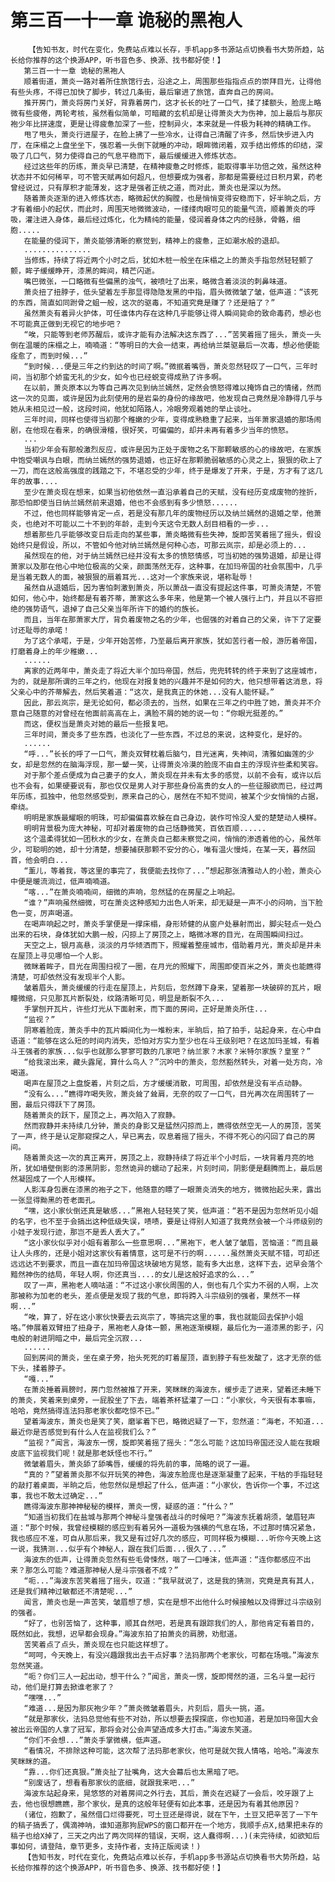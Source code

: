 # 第三百一十一章 诡秘的黑袍人
        【告知书友，时代在变化，免费站点难以长存，手机app多书源站点切换看书大势所趋，站长给你推荐的这个换源APP，听书音色多、换源、找书都好使！】
       第三百一十一章 诡秘的黑袍人
       顺着街道，萧炎一路对着所住旅馆行去，沿途之上，周围那些指指点点的崇拜目光，让得他有些头疼，不得已加快了脚步，转过几条街，最后窜进了旅馆，直奔自己的房间。
       推开房门，萧炎将房门关好，背靠着房门，这才长长的吐了一口气，揉了揉额头，脸庞上略微有些疲倦，两轮考核，虽然看似简单，可暗藏的玄机却是让得萧炎大为伤神，加上最后与那灰袍少年比拼速度，更是让得疲惫加深了一些，控制异火，本来就是一件极为耗神的精确工作。
       甩了甩头，萧炎行进屋子，在脸上拂了一些冷水，让得自己清醒了许多，然后快步进入内厅，在床榻之上盘坐坐下，强忍着一头倒下就睡的冲动，眼眸微闭着，双手结出修炼的印结，深吸了几口气，努力使得自己的气息平稳而下，最后缓缓进入修炼状态。
       经过这些年的历练，萧炎早已清楚，在精神疲惫之时修炼，能取得事半功倍之效，虽然这种状态并不如何稀罕，可不管天赋再如何超凡，但想要成为强者，那都是需要经过日积月累，药老曾经说过，只有厚积才能薄发，这才是强者正统之道，而对此，萧炎也是深以为然。
       随着萧炎逐渐的进入修炼状态，略微起伏的胸膛，也是悄悄变得安稳而下，好半晌之后，方才有着细小的起伏，而此时，周围天地微微波动，一缕缕肉眼可见的能量气流，顺着萧炎的呼吸，灌注进入身体，最后经过炼化，化为精纯的能量，侵润着身体之内的经脉，骨骼，细胞.....
       在能量的侵润下，萧炎能够清晰的察觉到，精神上的疲惫，正如潮水般的退却。
       ...............
       当修炼，持续了将近两个小时之后，犹如木桩一般坐在床榻之上的萧炎手指忽然轻轻颤了颤，眸子缓缓睁开，漆黑的眸间，精芒闪逝。
       嘴巴微张，一口略微有些偏黑的浊气，被喷吐了出来，略微含着淡淡的刺鼻味道。
       萧炎扭了扭脖子，低头望着左手那显得隐隐发黑的中指，眉头微微皱了皱，低声道：“该死的东西，简直如同跗骨之蛆一般，这次的驱毒，不知道究竟是赚了？还是赔了？”
       虽然萧炎有着异火护体，可任谁体内存在这种几乎能够让得人瞬间毙命的致命毒药，想必也不可能真正做到无视它的地步吧？
       “唉，只能等到老师苏醒后，或许才能有办法解决这东西了...”苦笑着摇了摇头，萧炎一头倒在温暖的床榻之上，喃喃道：“等明日的大会一结束，再给纳兰桀驱最后一次毒，想必他便能痊愈了，而到时候...”
       “到时候...便是三年之约到达的时间了啊。”微抿着嘴唇，萧炎忽然轻叹了一口气，三年时间，当初那个娇蛮无礼的少女，如今也已经蜕变得成熟了许多啊。
       在以前，萧炎原本以为等自己再次见到纳兰嫣然，定然会愤怒得难以掩饰自己的情绪，然而这一次的见面，或许是因为此刻使用的是岩枭的身份的缘故吧，他发现自己竟然是冷静得几乎与她从未相见过一般，这段时间，他犹如陌路人，冷眼旁观着她的举止谈吐。
       三年时间，同样也使得当初那个稚嫩的少年，变得成熟稳重了起来，当年萧家退婚的那场闹剧，在他现在看来，的确很滑稽，很好笑，可偏偏的，却并未再有着多少当年的愤怒。
       ...
       当初少年会有那般激烈反应，或许是因为正处于废物之名下那颗敏感的心的缘故吧，在家族中饱受嘲讽与白眼，而纳兰嫣然的强势退婚，也正好在那颗脆弱敏感的心灵之上，狠狠的砍上了一刀，而在这般高强度的践踏之下，不堪忍受的少年，终于是爆发了开来，于是，方才有了这几年的故事....
       至少在萧炎现在想来，如果当初他依然一直沿承着自己的天赋，没有经历变成废物的挫折，那恐怕即使当日纳兰嫣然前来退婚，他也不会感到有多少愤怒......
       不过，他也同样能够肯定一点，若是没有那几年的废物经历以及纳兰嫣然的退婚之举，他萧炎，也绝对不可能以二十不到的年龄，走到今天这令无数人刮目相看的一步...
       想着那些几乎能够改变日后走向的某些事，萧炎略微有些失神，旋即苦笑着摇了摇头，假设始终只是假设，所以，不管如今他对纳兰嫣然是何种心态，可那云岚宗，却是必须上的...
       虽然现在的他，对于纳兰嫣然已经并没有太多的愤怒情感，可当初她的强势退婚，却是让得萧家以及那在他心中地位极高的父亲，颜面荡然无存，这种事，在加玛帝国的社会氛围中，几乎是当着无数人的面，被狠狠的扇着耳光...这对一个家族来说，堪称耻辱！
       虽然自从退婚后，因为害怕刺激到萧炎，所以萧战一直没有提起这件事，可萧炎清楚，不管如何，他心中，始终都是有着芥蒂，萧家这么多年来，他是第一个被人强行上门，并且以不容拒绝的强势语气，退掉了自己父亲当年所许下的婚约的族长。
       而且，当年在那萧家大厅，背负着废物之名的少年，也倔强的对着自己的父亲，许下了定要讨还耻辱的承喏！
       为了这个承喏，于是，少年开始苦修，乃至最后离开家族，犹如苦行者一般，游历着帝国，打磨着身上的年少稚嫩...
       ......
       离家的近两年中，萧炎走了将近大半个加玛帝国，然后，兜兜转转的终于来到了这座城市，为的，就是那所谓的三年之约，他现在对报复她的兴趣并不是如何的大，他只想带着这消息，将父亲心中的芥蒂解去，然后笑着道：“这次，是我真正的休她...没有人能怀疑。”
       因此，那云岚宗，是无论如何，都必须去的，当然，如果在三年之约中胜了她，萧炎并不介意自己随意的对曾经在他面前高高在上，满脸不屑的她的说一句：“你眼光挺差的。”
       而这，便权当是萧炎对她的最后一些报复吧。
       三年时间，萧炎多了些东西，也淡化了一些东西，不过总的来说，这种变化，是好的。
       ......
       “呼...”长长的呼了一口气，萧炎双臂枕着后脑勺，目光迷离，失神间，清雅如幽莲的少女，却是忽然的在脑海浮现，那一颦一笑，让得萧炎冷漠的脸庞不由自主的浮现许些柔和笑容。
       对于那个差点便成为自己妻子的女人，萧炎现在并未有太多的感觉，以前不会有，或许以后也不会有，如果硬要说有，那也仅仅是男人对于那些身份高贵的女人的一些征服欲而已，经过两年历练，孤独中，他忽然感受到，原来自己的心，居然在不知不觉间，被某个少女悄悄的占据，牵绕。
       明明是家族最耀眼的明珠，可却偏偏喜欢躲在自己身边，装作可怜没人爱的楚楚动人模样。
       明明背景极为庞大神秘，可却对着废物的自己恬静微笑，百依百顺......
       这个温柔得犹如一团秋水的少女，在萧炎自己都未察觉之间，悄悄的渗透着他的心，虽然年少，可聪明的她，却十分清楚，想要捕获那颗不安分的心，唯有温火慢炖，在某一天，暮然回首，他会明白...
       “薰儿，等着我，等这里的事完了，我便能去找你了...”想起那张清雅动人的小脸，萧炎心中便是暖流淌过，低声喃喃道。
       “喀...”在萧炎喃喃间，细微的声响，忽然猛的在房屋之上响起。
       “谁？”声响虽然细微，可在萧炎这种感知力出色人听来，却无疑是一声不小的闷响，当下脸色一变，厉声喝道。
       在喝声响起之时，萧炎手掌便是一撑床榻，身形矫健的从窗户处暴射而出，脚尖轻点一处凸出来的石块，身体犹如大鹏一般，闪掠上了房顶之上，略微冰寒的目光，在周围瞬间扫过。
       天空之上，银月高悬，淡淡的月华倾洒而下，照耀着整座城市，借助着月光，萧炎却是并未在屋顶上寻见哪怕一个人影。
       微眯着眸子，目光在周围扫视了一圈，在月光的照耀下，周围即使百米之外，萧炎也能瞧得清楚，可却依然没有发现半个人影。
       皱着眉头，萧炎缓缓的行走在屋顶上，片刻后，忽然蹲下身来，望着那一块破碎的瓦片，眼瞳微缩，只见那瓦片断裂处，纹路清晰可见，明显是断裂不久...
       手掌刨开瓦片，许些灯光从下面射来，而下面的房间，正好是萧炎所住...
       “监视？”
       阴寒着脸庞，萧炎手中的瓦片瞬间化为一堆粉末，半晌后，拍了拍手，站起身来，在心中自语道：“能够在这么短的时间内消失，恐怕对方实力至少也在斗王级别吧？在这加玛圣城，有着斗王强者的家族...似乎也就那么寥寥可数的几家吧？纳兰家？木家？米特尔家族？皇室？”
       “给我滚出来，藏头露尾，算什么鸟人？”沉吟中的萧炎，忽然豁然转头，对着一处方向，冷喝道。
       喝声在屋顶之上盘旋着，片刻之后，方才缓缓消散，可周围，却依然是没有半点动静。
       “没有么...”瞧得咋喝失败，萧炎耸了耸肩，无奈的叹了一口气，目光再次在周围转了一圈，最后只得跃下了房顶。
       随着萧炎的跃下，屋顶之上，再次陷入了寂静。
       然而寂静并未持续几分钟，萧炎的身影又是猛然闪掠而上，瞧得依然空无一人的房顶，苦笑了一声，终于是认定那窥探之人，早已离去，叹息着摇了摇头，不得不死心的闪回了自己的房间。
       随着萧炎这一次的真正离开，房顶之上，寂静持续了将近半个小时后，一块背着月亮的地所，犹如墙壁倒影的漆黑阴影，忽然诡异的蠕动了起来，片刻时间，阴影便是翻腾而上，最后居然凝固成了一个人形模样。
       人影浑身包裹在漆黑的袍子之下，他随意的瞟了一眼萧炎消失的地方，微微抬起头来，露出一张显得黝黑的苍老面孔。
       “嘿，这小家伙倒还真是敏感...”黑袍人轻轻笑了笑，低声道：“若不是因为忽然听见小姐的名字，也不至于会搞出这种低级失误，啧啧，要是让得别人知道了我竟然会被一个斗师级别的小娃子发现行迹，那岂不是丢人丢大了。”
       “这小家伙似乎对小姐有着那么一些意思啊...”黑袍下，老人皱了皱眉，苦恼道：“而且最让人头疼的，还是小姐对这家伙有着情意，这可是不行的啊......虽然萧炎天赋不错，可却还远远达不到要求，而且一直在加玛帝国这块破地方晃悠，能有多大出息，这样下去，迟早会落个黯然神伤的结局，年轻人啊，你还真当....的女儿是这般好追求的么...”
       叹了一声，黑袍老人嘀咕道：“不过这小家伙周围的人，倒也有几个实力不弱的人啊，上次那被称为加老的老头，差点便是发现了我的气息，即将跨入斗宗级别的强者，果然不一样啊...”
       “唉，算了，好在这小家伙快要去云岚宗了，等搞完这里的事，我也就能回去保护小姐咯。”伸展着双臂扭了扭身子，黑袍老人身体一颤，黑袍逐渐模糊，最后化为一道漆黑的影子，闪电般的射进阴暗之中，最后完全沉寂...
       ......
       回到房间的萧炎，坐在桌子旁，抬头死死的盯着屋顶，直到脖子有些发酸了，这才无奈的低下头，揉着脖子。
       “嘎...”
       在萧炎捶着肩膀时，房门忽然被推了开来，笑眯眯的海波东，缓步走了进来，望着还未睡下的萧炎，笑着来到桌旁，一屁股坐了下去，端着茶杯猛灌了一口：“小家伙，今天很有本事嘛，哈哈，竟然搞得连法犸那老家伙都吃惊不已。”
       望着海波东，萧炎也是笑了笑，磨挲着下巴，略微迟疑了一下，忽然道：“海老，不知道...最近你是否感觉到有什么人在监视我们么？”
       “监视？”闻言，海波东一愣，旋即笑着摇了摇头：“怎么可能？这加玛帝国还没人能在我眼皮底下监视我们呢！就是那老妖怪也不行。”
       微皱着眉头，萧炎舔了舔嘴唇，缓缓的将先前的事，简略的说了一遍。
       “真的？”望着萧炎那不似开玩笑的神色，海波东脸庞也是逐渐凝重了起来，干枯的手指轻轻的敲打着桌面，半晌之后，他忽然似是想起了什么，低声道：“小家伙，告诉你一个事，不过这事，我也不敢太过确定...”
       瞧得海波东那神神秘秘的模样，萧炎一愣，疑惑的道：“什么？”
       “知道当初我们在盐城与那两个神秘斗皇强者战斗的时候吧？”海波东抚着胡须，皱眉轻声道：“那个时候，我曾经模糊的感应到有着另外一道极为强横的气息在场，不过那时情况紧急，我也感应不准，可自从那后来，我又是有过好几次的感应，可同样极为模糊...听你今天晚上这一说，我猜测...似乎有个神秘人，跟在我们后面...很久了...”
       海波东的低声，让得萧炎忽然有些毛骨悚然，咽了一口唾沫，低声道：“连你都感应不出来？那怎么可能？难道那神秘人是斗宗强者不成？”
       “呃...”海波东苦笑着摇了摇头，叹道：“我早就说了，这是我的猜测，究竟是真有其人，还是我们精神过敏都还不清楚呢...”
       闻言，萧炎也是一声苦笑，皱眉想了想，实在是想不出他什么时候接触以及得罪过斗宗级别的强者。
       “好了，也别苦恼了，这种事，顺其自然吧，若是真有跟踪我们的人，那他肯定有着目的，既然如此，我想，迟早都会现身。”海波东拍了拍萧炎的肩膀，劝慰道。
       苦笑着点了点头，萧炎现在也只能这样想了。
       “呵呵，今天晚上，有没兴趣跟我出去干点好事？法犸那两个老家伙，可都在场哦。”海波东忽然笑道。
       “呃？你们三人一起出动，想干什么？”闻言，萧炎一愣，旋即愕然的道，三名斗皇一起行动，他们是打算去掀谁老家了？
       “嘿嘿...”
       “难道...是因为那灰袍少年？”萧炎微皱着眉头，片刻后，眉头一挑，道。
       “就是那家伙，法犸总觉他有些不对劲，所以想要去探探底，你也知道，若是加玛帝国大会被出云帝国的人拿了冠军，那将会对公会声望造成多大打击。”海波东笑道。
       “你们不会想...”萧炎手掌微横，低声道。
       “看情况，不排除这种可能，这次帮了法犸那老家伙，他可是就欠我人情咯，哈哈。”海波东笑眯眯的道。
       “靠...你们还真狠。”萧炎扯了扯嘴角，这大会幕后也太黑暗了吧。
       “别废话了，想看看那家伙的底细，就跟我来吧...”
       海波东站起身来，晃悠悠的对着房间之外行去，其后，萧炎在迟疑了一会后，咬牙跟了上去，他也很想瞧瞧，那个家伙，是真的这般年轻便有如此本事，还是因为有着其他原因？
       (诸位，抱歉了，虽然借口烂得要死，可土豆还是得说，就在下午，土豆又把辛苦了一下午的稿子搞丢了，偶滴神呐，谁知道那狗屁WPS的窗口都开在一个地方，我顺手点X,结果把未存的稿子也给X掉了，三天之内出了两次同样的错误，天啊，这人蠢得啊...)(未完待续，如欲知后事如何，请登陆，章节更多，支持作者，支持正版阅读！)
       【告知书友，时代在变化，免费站点难以长存，手机app多书源站点切换看书大势所趋，站长给你推荐的这个换源APP，听书音色多、换源、找书都好使！】